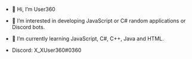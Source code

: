 - 👋 Hi, I’m User360
- 👀 I’m interested in developing JavaScript or C# random applications or Discord bots.
- 🌱 I’m currently learning JavaScript, C#, C++, Java and HTML.

- Discord: X_XUser360#0360
